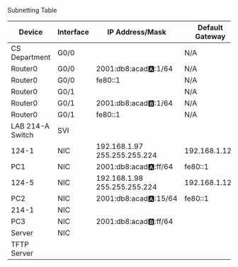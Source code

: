 Subnetting Table

  

| Device           | Interface | IP Address/Mask                 | Default Gateway |
| ---------------- | --------- | ------------------------------- | --------------- |
| CS Department    | G0/0      |                                 | N/A             |
| Router0          | G0/0      | 2001:db8:acad:a::1/64           | N/A             |
| Router0          | G0/0      | fe80::1                         | N/A             |
| Router0          | G0/1      |                                 | N/A             |
| Router0          | G0/1      | 2001:db8:acad:b::1/64           | N/A             |
| Router0          | G0/1      | fe80::1                         | N/A             |
| LAB 214-A Switch | SVI       |                                 |                 |
| 124-1            | NIC       | 192.168.1.97<br>255.255.255.224 | 192.168.1.126   |
| PC1              | NIC       | 2001:db8:acad:a::ff/64          | fe80::1         |
| 124-5            | NIC       | 192.168.1.98<br>255.255.255.224 | 192.168.1.126   |
| PC2              | NIC       | 2001:db8:acad:a::15/64          | fe80::1         |
| 214-1            | NIC       |                                 |                 |
| PC3              | NIC       | 2001:db8:acad:b::ff/64          |                 |
| Server           | NIC       |                                 |                 |
| TFTP Server      |           |                                 |                 |
